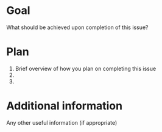 # Goal

What should be achieved upon completion of this issue?

# Plan

1. Brief overview of how you plan on completing this issue
1. 
1.

# Additional information

Any other useful information (if appropriate)
